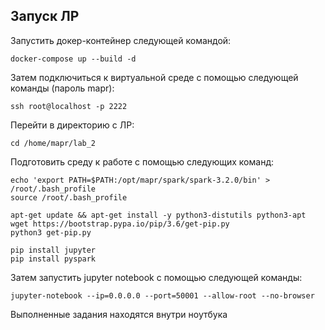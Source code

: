 ## Запуск ЛР
Запустить докер-контейнер следующей командой:
```
docker-compose up --build -d
```
Затем подключиться к виртуальной среде с помощью следующей команды (пароль mapr):
```
ssh root@localhost -p 2222
```
Перейти в директорию с ЛР:
```
cd /home/mapr/lab_2
```

Подготовить среду к работе с помощью следующих команд:
```
echo 'export PATH=$PATH:/opt/mapr/spark/spark-3.2.0/bin' > /root/.bash_profile
source /root/.bash_profile
```
```
apt-get update && apt-get install -y python3-distutils python3-apt
wget https://bootstrap.pypa.io/pip/3.6/get-pip.py
python3 get-pip.py
```
```
pip install jupyter
pip install pyspark
```
Затем запустить jupyter notebook с помощью следующей команды:
```
jupyter-notebook --ip=0.0.0.0 --port=50001 --allow-root --no-browser
```
Выполненные задания находятся внутри ноутбука
